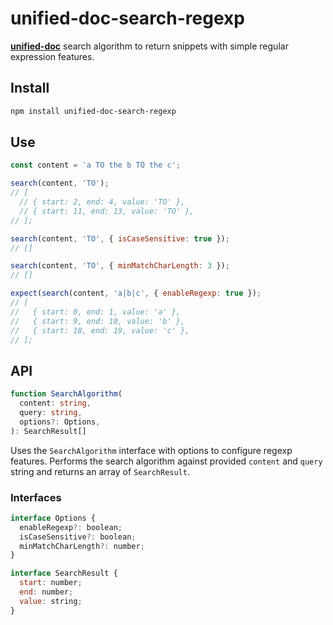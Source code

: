 # unified-doc-search-regexp

[**unified-doc**][unified-doc] search algorithm to return snippets with simple regular expression features.

## Install

```sh
npm install unified-doc-search-regexp
```

## Use

```js
const content = 'a TO the b TO the c';

search(content, 'TO');
// [
  // { start: 2, end: 4, value: 'TO' },
  // { start: 11, end: 13, value: 'TO' },
// ];

search(content, 'TO', { isCaseSensitive: true });
// []

search(content, 'TO', { minMatchCharLength: 3 });
// []

expect(search(content, 'a|b|c', { enableRegexp: true });
// [
//   { start: 0, end: 1, value: 'a' },
//   { start: 9, end: 10, value: 'b' },
//   { start: 18, end: 19, value: 'c' },
// ];
```


## API

```ts
function SearchAlgorithm(
  content: string,
  query: string,
  options?: Options,
): SearchResult[]
```

Uses the `SearchAlgorithm` interface with options to configure regexp features.  Performs the search algorithm against provided `content` and `query` string and returns an array of `SearchResult`.

### Interfaces

```js
interface Options {
  enableRegexp?: boolean;
  isCaseSensitive?: boolean;
  minMatchCharLength?: number;
}

interface SearchResult {
  start: number;
  end: number;
  value: string;
}
```

<!-- Links -->
[unified-doc]: https://github.com/unified-doc/unified-doc
